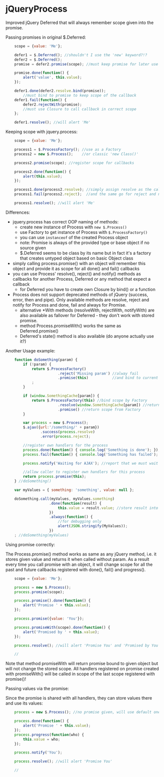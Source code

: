 # jQueryProcess
Improved jQuery Deferred that will always remember scope given into the promise.

Passing promises in original $.Deferred:

```JavaScript
	scope = {value: 'Me'};

	defer1 = $.Deferred(); //shouldn't I use the 'new' keyword?!?
	defer2 = $.Deferred();
	promise = defer2.promise(scope); //must keep promise for later use

	promise.done(function() {
		alert('value', this.value);
	});

	defer1.done(defer2.resolve.bind(promise));
		//must bind to promise to keep scope of the callback
	defer1.fail(function() {
		defer2.rejectWith(promise);
		//must use Closure to call callback in correct scope
	};

	defer1.resolve(); //will alert 'Me'
```

Keeping scope with jquery.process:

```JavaScript
	scope = {value: 'Me'};

	process1 = $.ProcessFactory(); //use as a Factory
	process2 = new $.Process();    //or classic 'new Class()'

	process2.promise(scope); //register scope for callbacks

	process2.done(function() {
		alert(this.value);
	});

	process1.done(process2.resolve); //simply assign resolve as the callback
	process1.fail(process2.reject);  //and the same go for reject and notify

	process1.resolve(); //will alert 'Me'
```

Differences:

* jquery.process has correct OOP naming of methods:
  *  create new instance of Process with ```new $.Process()```
  *  use Factory to get instance of Process with ```$.ProcessFactory()```
  *  you can use ```instanceof``` of the created Process object
    * note: Promise is always of the provided type or base object if no source given
  * $.Deferred seems to be class by its name but in fact it's a factory that creates untyped object based on basic Object class
* simply calling process.promise() with an object will remember this object and provide it as scope for all done() and fail() callbacks
* you can use Process' resolve(), reject() and notify() methods as callbacks for another Process, Deferred or any method that expect a callback
  * for Deferred you have to create own Closure by bind() or a function
* Process does not support deprecated methods of jQuery (success, error, then and pipe). Only available methods are resolve, reject and notify for Process and done, fail and always for Promise.
  * alternative *With methods (resolveWith, rejectWith, notifyWith) are also available as fallover for Deferred - they don't work with stored promise.
  * method Process.promiseWith() works the same as Deferred.promise()
  * Deferred's state() method is also available (do anyone actually use it?)


Another Usage example:

```JavaScript
	function doSomething(param) {
		if (!param) {
			return $.ProcessFactory()
						.reject('Missing param') //alway fail
						.promise(this)           //and bind to current scope
			;
		}

		if (window.SomethingCache[param]) {
			return $.ProcessFactory(this) //bind scope by Factory
						.resolve(window.SomethingCache[param]) //return cached result
						.promise() //return scope from Factory
		}

		var process = new $.Process();
		$.ajax({url:'/something/' + param})
				.success(process.resolve)
				.error(process.reject);

		//register own handlers for the process
		process.done(function() { console.log('Something is done'); });
		process.fail(function() { console.log('Something has failed'); });

		process.notify('Waiting for AJAX'); //report that we must wait for result

		//allow caller to register own handlers for this process
		return process.promise(this);
	} //doSomething()

	var myValues = { something: 'something', value: null };

	doSomething.call(myValues, myValues.something)
					.done(function(result) {
						this.value = result.value; //store result into myValues
					})
					.always(function() {
						//for debugging only
						alert(JSON.stringify(MyValues));
					})
	; //doSomething(myValues)
```

Using promise correctly:

The Process.promise() method works as same as any jQuery method, i.e. it stores given value and returns it when called without param. As a result every time you call promise with an object, it will change scope for all the past and future callbacks registered with done(), fail() and progress().

```JavaScript
	scope = {value: 'Me'};

	process = new $.Process();
	process.promise(scope);

	process.promise().done(function() {
		alert('Promise ' + this.value);
	});

	process.promise({value: 'You'});

	process.promiseWith(scope).done(function() {
		alert('Promised by ' + this.value);
	});

	process.resolve(); //will alert 'Promise You' and 'Promised by You'

	//
```

Note that method promiseWith will return promise bound to given object but will not change the stored scope. All handlers registered on promise created with promiseWith() will be called in scope of the last scope registered with promise()!

Passing values via the promise:

Since the promise is shared with all handlers, they can store values there and use its values:

```JavaScript
	process = new $.Process(); //no promise given, will use default one

	process.done(function() {
		alert('Promise ' + this.value);
	});
	process.progress(function(who) {
		this.value = who;
	});

	process.notify('You');

	process.resolve(); //will alert 'Promise You'

	//
```
